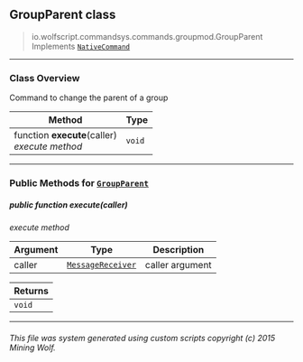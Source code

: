 ## GroupParent __class__

>io.wolfscript.commandsys.commands.groupmod.GroupParent
>Implements [`NativeCommand`](..\..\NativeCommand.md)

---

### Class Overview

Command to change the parent of a group

Method | Type   
--- | :--- 
 function __execute__(caller) <br> _execute method_ | `void`



---


### Public Methods for [`GroupParent`](GroupParent.md)

##### <a id='execute'></a>public  function __execute__(caller)

_execute method_

Argument | Type | Description  
--- | --- | --- 
caller | [`MessageReceiver`](..\..\..\chat\MessageReceiver.md) | caller argument

Returns | 
--- | 
`void` |


---


###### This file was system generated using custom scripts copyright (c) 2015 Mining Wolf.
	

